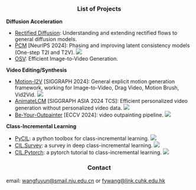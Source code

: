 
 <h3 align="center"> List of Projects </h3>

**Diffusion Acceleration**

- [Rectified Diffusion](https://arxiv.org/abs/2410.07303): Understanding and extending rectified flows to general diffusion models.
- [PCM](https://arxiv.org/abs/2405.18407) [NeurIPS 2024]: Phasing and improving latent consistency models (One-step T2I and T2V). <img src="https://img.shields.io/github/stars/G-U-N/Phased-Consistency-Model?style=social" />
- [OSV](https://arxiv.org/abs/2409.11367): Efficient Image-to-Video Generation.

 **Video Editing/Synthesis**
 
- [Motion-I2V](https://huggingface.co/papers/2401.15977) [SIGGRAPH 2024]: General explicit motion generation framework, working for Image-to-Video, Drag Video, Motion Brush, Vid2Vid.  <img src="https://img.shields.io/github/stars/G-U-N/Motion-I2V?style=social" />
- [AnimateLCM](https://animatelcm.github.io/) [SIGGRAPH ASIA 2024 TCS]: Efficient personalized video generation without personalized video data.  <img src="https://img.shields.io/github/stars/G-U-N/AnimateLCM?style=social" />
- [Be-Your-Outpainter](https://be-your-outpainter.github.io/) [ECCV 2024]: video outpainting pipeline.  <img src="https://img.shields.io/github/stars/G-U-N/Be-Your-Outpainter?style=social" />

**Class-Incremental Learning**

- [PyCIL](https://github.com/G-U-N/PyCIL): a python toolbox for class-incremental learning.  <img src="https://img.shields.io/github/stars/G-U-N/PyCIL?style=social" />
- [CIL.Survey](https://github.com/zhoudw-zdw/CIL_Survey): a survey in deep class-incremental learning.  <img src="https://img.shields.io/github/stars/zhoudw-zdw/CIL_Survey?style=social" /> 
- [CIL.Pytorch](https://github.com/G-U-N/a-PyTorch-Tutorial-to-Class-Incremental-Learning): a pytorch tutorial to class-incremental learning. <img src="https://img.shields.io/github/stars/G-U-N/a-PyTorch-Tutorial-to-Class-Incremental-Learning?style=social" />




 <h3 align="center"> Contact </h3>

email: wangfuyun@smail.nju.edu.cn or fywang@link.cuhk.edu.hk



